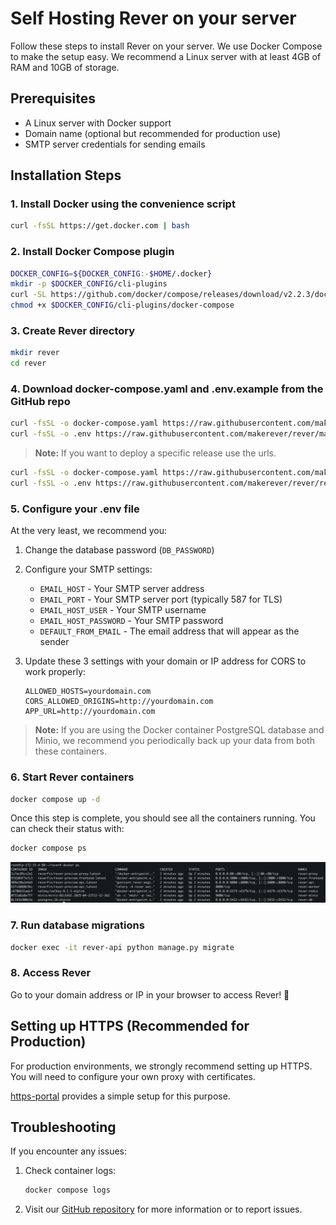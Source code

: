 # Self Hosting Rever on your server

Follow these steps to install Rever on your server. We use Docker Compose to make the setup easy.
We recommend a Linux server with at least 4GB of RAM and 10GB of storage.

## Prerequisites

- A Linux server with Docker support
- Domain name (optional but recommended for production use)
- SMTP server credentials for sending emails

## Installation Steps

### 1. Install Docker using the convenience script

```bash
curl -fsSL https://get.docker.com | bash
```

### 2. Install Docker Compose plugin

```bash
DOCKER_CONFIG=${DOCKER_CONFIG:-$HOME/.docker}
mkdir -p $DOCKER_CONFIG/cli-plugins
curl -SL https://github.com/docker/compose/releases/download/v2.2.3/docker-compose-linux-x86_64 -o $DOCKER_CONFIG/cli-plugins/docker-compose
chmod +x $DOCKER_CONFIG/cli-plugins/docker-compose
```

### 3. Create Rever directory

```bash
mkdir rever
cd rever
```

### 4. Download docker-compose.yaml and .env.example from the GitHub repo

```bash
curl -fsSL -o docker-compose.yaml https://raw.githubusercontent.com/makerever/rever/main/docker-compose.yaml
curl -fsSL -o .env https://raw.githubusercontent.com/makerever/rever/main/api/.env.selfhosted.example
```

> **Note:** If you want to deploy a specific release use the <RELEASE> urls.

```BASH
curl -fsSL -o docker-compose.yaml https://raw.githubusercontent.com/makerever/rever/refs/tags/<RELEASE>/docker-compose.yaml
curl -fsSL -o .env https://raw.githubusercontent.com/makerever/rever/refs/tags/<RELEASE>/api/.env.selfhosted.example
```

### 5. Configure your .env file

At the very least, we recommend you:

1. Change the database password (`DB_PASSWORD`)
2. Configure your SMTP settings:

   - `EMAIL_HOST` - Your SMTP server address
   - `EMAIL_PORT` - Your SMTP server port (typically 587 for TLS)
   - `EMAIL_HOST_USER` - Your SMTP username
   - `EMAIL_HOST_PASSWORD` - Your SMTP password
   - `DEFAULT_FROM_EMAIL` - The email address that will appear as the sender

3. Update these 3 settings with your domain or IP address for CORS to work properly:
   ```
   ALLOWED_HOSTS=yourdomain.com
   CORS_ALLOWED_ORIGINS=http://yourdomain.com
   APP_URL=http://yourdomain.com
   ```

> **Note:** If you are using the Docker container PostgreSQL database and Minio, we recommend you periodically back up your data from both these containers.

### 6. Start Rever containers

```bash
docker compose up -d
```

Once this step is complete, you should see all the containers running. You can check their status with:

```bash
docker compose ps
```

![Rever Containers](images/containers.png)

### 7. Run database migrations

```bash
docker exec -it rever-api python manage.py migrate
```

### 8. Access Rever

Go to your domain address or IP in your browser to access Rever! 🎉

## Setting up HTTPS (Recommended for Production)

For production environments, we strongly recommend setting up HTTPS. You will need to configure your own proxy with certificates.

[https-portal](https://github.com/SteveLTN/https-portal) provides a simple setup for this purpose.

## Troubleshooting

If you encounter any issues:

1. Check container logs:

   ```bash
   docker compose logs
   ```

2. Visit our [GitHub repository](https://github.com/makerever/rever) for more information or to report issues.
